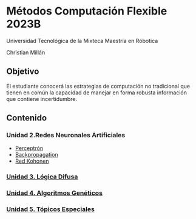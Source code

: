 # Métodos Computación Flexible 2023B

Universidad Tecnológica de la Mixteca
Maestría en Róbotica

Christian Millán

## Objetivo

El estudiante conocerá las estrategias de computación no tradicional que tienen en común la capacidad de manejar en forma robusta información que contiene incertidumbre.

## Contenido

### Unidad 2.Redes Neuronales Artificiales

* [Perceptrón](./L02-1_perceptron/README.md)
* [Backpropagation](./L02-NNets/README.md)
* [Red Kohonen](./L02-3_SOM/README.md)
  
### [Unidad 3. Lógica Difusa]()

### [Unidad 4. Algoritmos Genéticos]()

### [Unidad 5. Tópicos Especiales]()